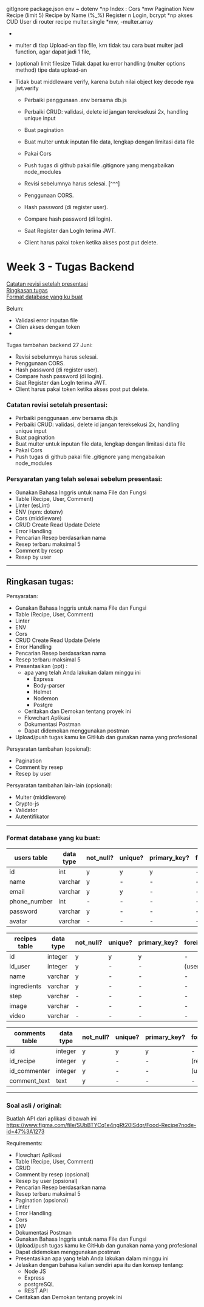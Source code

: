 gitIgnore
package.json
env ~ dotenv *np
Index : Cors *mw
Pagination
New Recipe (limit 5)
Recipe by Name (%_%)
Register n Login, bcrypt *np
akses CUD User di router recipe
multer.single *mw, -multer.array





















*
- multer di tiap Upload-an tiap file, krn tidak tau cara buat multer jadi function, agar dapat jadi 1 file,
- (optional) limit filesize Tidak dapat ku error handling (multer options method) tipe data upload-an
- Tidak buat middleware verify, karena butuh nilai object key decode nya jwt.verify





















  - Perbaiki penggunaan .env bersama db.js
  - Perbaiki CRUD: validasi, delete id jangan tereksekusi 2x, handling unique input
  - Buat pagination
  - Buat multer untuk inputan file data, lengkap dengan limitasi data file
  - Pakai Cors
  - Push tugas di github pakai file .gitignore yang mengabaikan node_modules

  - Revisi sebelumnya harus selesai. [^^^]
  - Penggunaan CORS.
  - Hash password (di register user).
  - Compare hash password (di login).
  - Saat Register dan LogIn terima JWT.
  - Client harus pakai token ketika akses post put delete.







# Week 3 - Tugas Backend

[Catatan revisi setelah presentasi](#Catatan-revisi-setelah-presentasi)  
[Ringkasan tugas](#Ringkasan-tugas)  
[Format database yang ku buat](#Format-database-yang-ku-buat)  
<!-- [Soal asli / original](#Soal-asli--original)  -->

Belum:
  - Validasi error inputan file
  - Clien akses dengan token
  - 

Tugas tambahan backend 27 Juni:
  - Revisi sebelumnya harus selesai.
  - Penggunaan CORS.
  - Hash password (di register user).
  - Compare hash password (di login).
  - Saat Register dan LogIn terima JWT.
  - Client harus pakai token ketika akses post put delete.

### Catatan revisi setelah presentasi:
  - Perbaiki penggunaan .env bersama db.js
  - Perbaiki CRUD: validasi, delete id jangan tereksekusi 2x, handling unique input
  - Buat pagination
  - Buat multer untuk inputan file data, lengkap dengan limitasi data file
  - Pakai Cors
  - Push tugas di github pakai file .gitignore yang mengabaikan node_modules

### Persyaratan yang telah selesai sebelum presentasi:
  - Gunakan Bahasa Inggris untuk nama File dan Fungsi
  - Table (Recipe, User, Comment)
  - Linter (esLint)
  - ENV (npm: dotenv)
  - Cors (middleware)
  - CRUD Create Read Update Delete
  - Error Handling
  - Pencarian Resep berdasarkan nama
  - Resep terbaru maksimal 5
  - Comment by resep
  - Resep by user
---
## Ringkasan tugas:
Persyaratan:  
  - Gunakan Bahasa Inggris untuk nama File dan Fungsi  
  - Table (Recipe, User, Comment)  
  - Linter  
  - ENV  
  - Cors  
  - CRUD Create Read Update Delete  
  - Error Handling  
  - Pencarian Resep berdasarkan nama  
  - Resep terbaru maksimal 5  
  - Presentasikan (ppt) :  
    - apa yang telah Anda lakukan dalam minggu ini  
      - Express 
      - Body-parser  
      - Helmet  
      - Nodemon  
      - Postgre  
    - Ceritakan dan Demokan tentang proyek ini  
    - Flowchart Aplikasi  
    - Dokumentasi Postman  
    - Dapat didemokan menggunakan postman  
  - Upload/push tugas kamu ke GitHub dan gunakan nama yang profesional  

Persyaratan tambahan (opsional):
  - Pagination
  - Comment by resep
  - Resep by user

Persyaratan tambahan lain-lain (opsional):
  - Multer (middleware)
  - Crypto-js
  - Validator
  - Autentifikator

---
### Format database yang ku buat:
| users table  | data type | not_null? | unique? | primary_key? | foreign_key |
| ------------ | --------- | --------- | ------- | -----------  | ----------- |
| id           | int       |     y     |    y    |      y       |      -      |
| name         | varchar   |     y     |    -    |      -       |      -      |
| email        | varchar   |     y     |    y    |      -       |      -      |
| phone_number | int       |     -     |    -    |      -       |      -      |
| password     | varchar   |     y     |    -    |      -       |      -      |
| avatar       | varchar   |     -     |    -    |      -       |      -      |

| recipes table | data type | not_null? | unique? | primary_key? | foreign_key  |
| ------------- | --------- | --------- | ------- | ------------ | ------------ |
| id            | integer   |     y     |    y    |      y       |       -      |
| id_user       | integer   |     y     |    -    |      -       |  (users.id)  |
| name          | varchar   |     y     |    -    |      -       |       -      |
| ingredients   | varchar   |     y     |    -    |      -       |       -      |
| step          | varchar   |     -     |    -    |      -       |       -      |
| image         | varchar   |     -     |    -    |      -       |       -      |
| video         | varchar   |     -     |    -    |      -       |       -      |

| comments table | data type | not_null? | unique? | primary_key? | foreign_key  |
| -------------- | --------- | --------- | ------- | ------------ | ------------ |
| id             | integer   |     y     |    y    |      y       |       -      |
| id_recipe      | integer   |     y     |    -    |      -       | (recipes.id) |
| id_commenter   | integer   |     y     |    -    |      -       |  (users.id)  |
| comment_text   | text      |     y     |    -    |      -       |       -      |
---
### Soal asli / original:
Buatlah API dari aplikasi dibawah ini  
https://www.figma.com/file/SUbBTYCq1e4ngRt20lSdqr/Food-Recipe?node-id=47%3A1273  

Requirements:
  - Flowchart Aplikasi
  - Table (Recipe, User, Comment)
  - CRUD
  - Comment by resep (opsional)
  - Resep by user (opsional)
  - Pencarian Resep berdasarkan nama
  - Resep terbaru maksimal 5
  - Pagination (opsional)
  - Linter
  - Error Handling
  - Cors
  - ENV
  - Dokumentasi Postman
  - Gunakan Bahasa Inggris untuk nama File dan Fungsi
  - Upload/push tugas kamu ke GitHub dan gunakan nama yang profesional
  - Dapat didemokan menggunakan postman
  - Presentasikan apa yang telah Anda lakukan dalam minggu ini
  - Jelaskan dengan bahasa kalian sendiri apa itu dan konsep tentang:
    - Node JS
    - Express
    - postgreSQL
    - REST API
  - Ceritakan dan Demokan tentang proyek ini